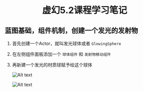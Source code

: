  # <center> 虚幻5.2课程学习笔记 </center>

## 蓝图基础，组件机制，创建一个发光的发射物

1. 首先创建一个Actor，就叫发光球体或者 `GlowingSphere` 
2. 在左侧组件面板添加一个 `球体组件` 和 `发射物移动组件`
3. 再新建一个发光的材质球赋予给这个球体

    ![Alt text](images/learn-1.png)

    ![Alt text](images/learn-2.png)
